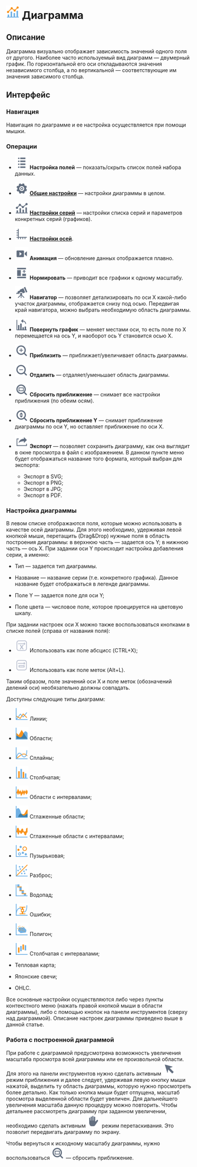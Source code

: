 # ![](../../media/app/icons/view_types_18/view_types_default-01.svg) Диаграмма

## Описание

Диаграмма визуально отображает зависимость значений одного поля от другого. Наиболее часто используемый вид диаграмм — двумерный график. По горизонтальной его оси откладываются значения независимого столбца, а по вертикальной — соответствующие им значения зависимого столбца.

## Интерфейс

### Навигация

Навигация по диаграмме и ее настройка осуществляется при помощи мышки.

### Операции

* ![Настройка полей](../../media/app/visualization/toolbar_18_148.svg) **Настройка полей** — показать/скрыть список полей набора данных.

* ![Общие настройки](../../media/app/icons/toolbar_18/toolbar_18_1.svg) **[Общие настройки](./general-settings.md)** — настройки диаграммы в целом.

* ![Настройки серий](../../media/app/visualization/toolbar_18_69.svg) **[Настройки серий](./series-settings.md)** — настройки списка серий и параметров конкретных серий (графиков).

* ![Настройки осей](../../media/app/visualization/axis.svg) **[Настройки осей](./axis-settings.md)**.

* ![Анимация](../../media/app/visualization/animation.svg) **Анимация** — обновление данных отображается плавно.

* ![Нормировать](../../media/app/visualization/normalize.svg) **Нормировать** — приводит все графики к одному масштабу.

* ![Навигатор](../../media/app/visualization/navigator.svg) **Навигатор** — позволяет детализировать по оси X какой-либо участок диаграммы, отображается снизу под осью. Передвигая край навигатора, можно выбрать необходимую область диаграммы.

* ![Повернуть график](../../media/app/visualization/turn_the_graph.svg) **Повернуть график** — меняет местами оси, то есть поле по X перемещается на ось Y, и наоборот ось Y становится осью X.

* ![Приблизить](../../media/app/visualization/approach.svg) **Приблизить** — приближает/увеличивает область диаграммы.

* ![Отдалить](../../media/app/visualization/postpone.svg) **Отдалить** — отдаляет/уменьшает область диаграммы.

* ![Сбросить приближение](../../media/app/visualization/reset_the_approach.svg) **Сбросить приближение** — снимает все настройки приближения (по обеим осям).

* ![Сбросить приближение Y](../../media/app/visualization/reset_the_approach_y.svg) **Сбросить приближение Y** — снимает приближение диаграммы по оси Y, но оставляет приближение по оси X.

* ![Экспорт](../../media/app/icons/toolbar_18/toolbar_18_41.svg) **Экспорт** — позволяет сохранить диаграмму, как она выглядит в окне просмотра в файл с изображением. В данном пункте меню будет отображаться название того формата, который выбран для экспорта:
  * Экспорт в SVG;
  * Экспорт в PNG;
  * Экспорт в JPG;
  * Экспорт  в PDF.

### Настройка диаграммы

В левом списке отображаются поля, которые можно использовать в качестве осей диаграммы. Для этого необходимо, удерживая левой кнопкой мыши, перетащить (Drag&Drop) нужные поля в область построения диаграммы: в верхнюю часть — задается ось Y; в нижнюю часть — ось X. При задании оси Y происходит настройка добавления серии, а именно:

* Тип — задается тип диаграммы.

* Название — название серии (т.е. конкретного графика). Данное название будет отображаться в легенде диаграммы.

* Поле Y — задается поле для оси Y;

* Поле цвета — числовое поле, которое проецируется на цветовую шкалу.

При задании настроек оси X можно также воспользоваться кнопками в списке полей (справа от названия поля):

* ![Использовать как поле абсцисс](../../media/app/visualization/chart/icon1.svg) Использовать как поле абсцисс (CTRL+X);

* ![Использовать как поле меток](../../media/app/visualization/chart/icon2.svg) Использовать как поле меток (Alt+L).

Таким образом, поле значений оси X и поле меток (обозначений делений оси) необязательно должны совпадать.

Доступны следующие типы диаграмм:

* ![Линии](../../media/app/visualization/cube/d1.svg) Линии;

* ![Области](../../media/app/visualization/cube/d2.svg) Области;

* ![Сплайны](../../media/app/visualization/cube/d3.svg) Сплайны;

* ![Столбчатая](../../media/app/visualization/cube/d4.svg) Столбчатая;

* ![Области с интервалами](../../media/app/visualization/cube/d7.svg) Области с интервалами;

* ![Сглаженные области](../../media/app/visualization/cube/d5.svg) Сглаженные области;

* ![Сглаженные области с интервалами](../../media/app/visualization/cube/d8.svg) Сглаженные области с интервалами;

* ![Пузырьковая](../../media/app/visualization/cube/d9.svg) Пузырьковая;

* ![Разброс](../../media/app/visualization/cube/d6.svg) Разброс;

* ![Водопад](../../media/app/visualization/cube/d10.svg) Водопад;

* ![Ошибки](../../media/app/visualization/cube/d11.svg) Ошибки;

* ![Полигон](../../media/app/visualization/cube/d12.svg) Полигон;

* ![Столбчатая с интервалами](../../media/app/visualization/cube/d13.svg) Столбчатая с интервалами;

* Тепловая карта;

* Японские свечи;

* OHLC.

Все основные настройки осуществляются либо через пункты контекстного меню (нажать правой кнопкой мыши в области диаграммы), либо с помощью кнопок на панели инструментов (сверху над диаграммой). Описание настроек диаграммы приведено выше в данной статье.

### Работа с построенной диаграммой

При работе с диаграммой предусмотрена возможность увеличения масштаба просмотра всей диаграммы или ее произвольной области. Для этого на панели инструментов нужно сделать активным ![](../../media/app/visualization/toolbar_18_30.svg) режим приближения и далее следует, удерживая левую кнопку мыши нажатой, выделить ту область диаграммы, которую нужно просмотреть более детально. Как только кнопка мыши будет отпущена, масштаб просмотра выделенной области будет увеличен. Для дальнейшего увеличения масштаба данную процедуру можно повторить. Чтобы детальнее рассмотреть диаграмму при заданном увеличении, необходимо сделать активным ![](../../media/app/visualization/toolbar_18_32.svg) режим перетаскивания. Это позволит передвигать диаграмму по экрану.

Чтобы вернуться к исходному масштабу диаграммы, нужно воспользоваться ![](../../media/app/visualization/reset_the_approach.svg) — сбросить приближение.
